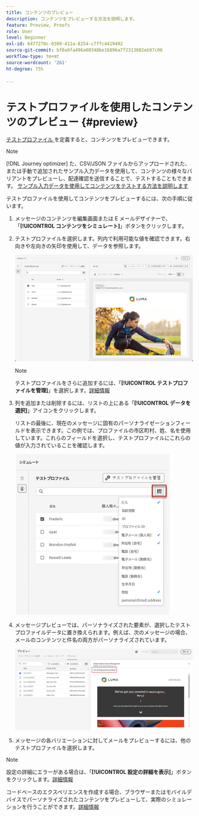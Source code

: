 ```yaml
---
title: コンテンツのプレビュー
description: コンテンツをプレビューする方法を説明します。
feature: Preview, Proofs
role: User
level: Beginner
exl-id: 6477270c-0309-411a-8254-c7ffc4419492
source-git-commit: bf0a6fa496a08348be16896a7f2313882eb97c06
workflow-type: tm+mt
source-wordcount: '261'
ht-degree: 75%

---
```


# テストプロファイルを使用したコンテンツのプレビュー {#preview}

<!--## Preview your content {#preview-content}-->

[ テストプロファイル ](test-profiles.md) を定義すると、コンテンツをプレビューできます。

>[!NOTE]
>
>[!DNL Journey optimizer] た、CSV/JSON ファイルからアップロードされた、または手動で追加されたサンプル入力データを使用して、コンテンツの様々なバリアントをプレビューし、配達確認を送信することで、テストすることもできます。 [ サンプル入力データを使用してコンテンツをテストする方法を説明します ](../test-approve/simulate-sample-input.md)

テストプロファイルを使用してコンテンツをプレビューするには、次の手順に従います。

1. メッセージのコンテンツを編集画面または E メールデザイナーで、「**[!UICONTROL コンテンツをシミュレート]**」ボタンをクリックします。

1. テストプロファイルを選択します。列内で利用可能な値を確認できます。右向きや左向きの矢印を使用して、データを参照します。

   ![](../email/assets/preview-select-profile.png)

   >[!NOTE]
   >
   >テストプロファイルをさらに追加するには、「**[!UICONTROL テストプロファイルを管理]**」を選択します。[詳細情報](test-profiles.md)

1. 列を追加または削除するには、リストの上にある「**[!UICONTROL データを選択]**」アイコンをクリックします。

   リストの最後に、現在のメッセージに固有のパーソナライゼーションフィールドを表示できます。この例では、プロファイルの市区町村、姓、名を使用しています。これらのフィールドを選択し、テストプロファイルにこれらの値が入力されていることを確認します。

   ![](../email/assets/preview-select-data.png)

1. メッセージプレビューでは、パーソナライズされた要素が、選択したテストプロファイルデータに置き換えられます。例えば、次のメッセージの場合、メールのコンテンツと件名の両方がパーソナライズされています。

   ![](../email/assets/preview-test-profile.png)

1. メッセージの各バリエーションに対してメールをプレビューするには、他のテストプロファイルを選択します。

>[!NOTE]
>
>設定の詳細にエラーがある場合は、「**[!UICONTROL 設定の詳細を表示]**」ボタンをクリックします。[詳細情報](../email/surface-personalization.md#check-configuration)

コードベースのエクスペリエンスを作成する場合、ブラウザーまたはモバイルデバイスでパーソナライズされたコンテンツをプレビューして、実際のシミュレーションを行うことができます。[詳細情報](../code-based/test-code-based.md#preview-on-device)

